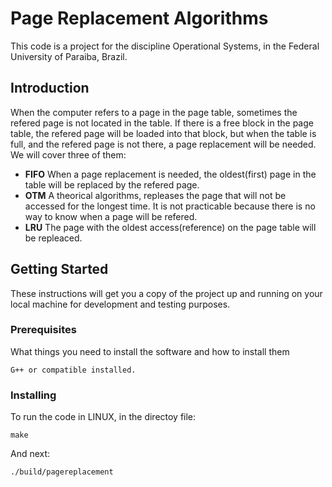 # Page Replacement Algorithms

This code is a project for the discipline Operational Systems, in the Federal University of Paraiba, Brazil.

## Introduction

When the computer refers to a page in the page table, sometimes the refered page is not located in the table. If there is a free block in the page table, the refered page will be loaded into that block, but when the table is full, and the refered page is not there, a page replacement will be needed. We will cover three of them:

* **FIFO** When a page replacement is needed, the oldest(first) page in the table will be replaced by the refered page.
* **OTM** A theorical algorithms, repleases the page that will not be accessed for the longest time. It is not practicable because there is no way to know when a page will be refered.
* **LRU** The page with the oldest access(reference) on the page table will be repleaced.

## Getting Started

These instructions will get you a copy of the project up and running on your local machine for development and testing purposes.

### Prerequisites

What things you need to install the software and how to install them

```
G++ or compatible installed.
```

### Installing

To run the code in LINUX, in the directoy file:

```
make
```

And next:

```
./build/pagereplacement
```
